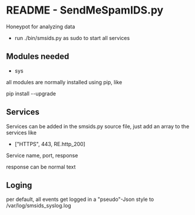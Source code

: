 README - SendMeSpamIDS.py
====
Honeypot for analyzing  data

* run ./bin/smsids.py as sudo to start all services


## Modules needed
* sys

all modules are normally installed using pip, like

pip install --upgrade <name>

## Services
Services can be added in the smsids.py source file, just add an array to the services like

* ["HTTPS", 443, RE.http_200]

Service name, port, response

response can be normal text 

## Loging
per default, all events get logged in a "pseudo"-Json style to /var/log/smsids_syslog.log


